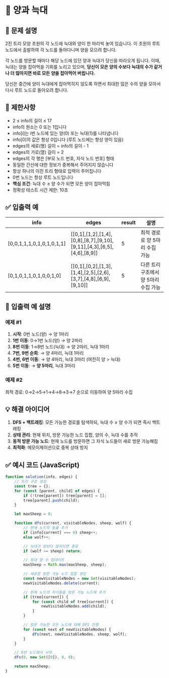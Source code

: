 # 📘 양과 늑대

## 📝 문제 설명
2진 트리 모양 초원의 각 노드에 늑대와 양이 한 마리씩 놓여 있습니다. 이 초원의 루트 노드에서 출발하여 각 노드를 돌아다니며 양을 모으려 합니다.

각 노드를 방문할 때마다 해당 노드에 있던 양과 늑대가 당신을 따라오게 됩니다. 이때, 늑대는 양을 잡아먹을 기회를 노리고 있으며, **당신이 모은 양의 수보다 늑대의 수가 같거나 더 많아지면 바로 모든 양을 잡아먹어 버립니다.**

당신은 중간에 양이 늑대에게 잡아먹히지 않도록 하면서 최대한 많은 수의 양을 모아서 다시 루트 노드로 돌아오려 합니다.

## 📌 제한사항
- 2 ≤ info의 길이 ≤ 17
- info의 원소는 0 또는 1입니다
- info[i]는 i번 노드에 있는 양(0) 또는 늑대(1)를 나타냅니다
- info[0]의 값은 항상 0입니다 (루트 노드에는 항상 양이 있음)
- edges의 세로(행) 길이 = info의 길이 - 1
- edges의 가로(열) 길이 = 2
- edges의 각 행은 [부모 노드 번호, 자식 노드 번호] 형태
- 동일한 간선에 대한 정보가 중복해서 주어지지 않습니다
- 항상 하나의 이진 트리 형태로 입력이 주어집니다
- 0번 노드는 항상 루트 노드입니다
- **핵심 조건**: 늑대 수 ≥ 양 수가 되면 모든 양이 잡아먹힘
- 정확성 테스트 시간 제한: 10초

## ✅ 입출력 예
| info | edges | result | 설명 |
|------|-------|--------|------|
| [0,0,1,1,1,0,1,0,1,0,1,1] | [[0,1],[1,2],[1,4],[0,8],[8,7],[9,10],[9,11],[4,3],[6,5],[4,6],[8,9]] | 5 | 최적 경로로 양 5마리 수집 가능 |
| [0,1,0,1,1,0,1,0,0,1,0] | [[0,1],[0,2],[1,3],[1,4],[2,5],[2,6],[3,7],[4,8],[6,9],[9,10]] | 5 | 다른 트리 구조에서 양 5마리 수집 가능 |

## 📌 입출력 예 설명
### 예제 #1
1. **시작**: 0번 노드(양) → 양 1마리
2. **1번 이동**: 0→1번 노드(양) → 양 2마리
3. **8번 이동**: 1→8번 노드(늑대) → 양 2마리, 늑대 1마리
4. **7번, 9번 순회**: → 양 4마리, 늑대 1마리
5. **4번, 6번 이동**: → 양 4마리, 늑대 3마리 (여전히 양 > 늑대)
6. **5번 이동**: → **양 5마리**, 늑대 3마리

### 예제 #2
최적 경로: 0→2→5→1→4→8→3→7 순으로 이동하여 양 5마리 수집

## 💡 해결 아이디어
1. **DFS + 백트래킹**: 모든 가능한 경로를 탐색하되, 늑대 수 ≥ 양 수가 되면 즉시 백트래킹
2. **상태 관리**: 현재 위치, 방문 가능한 노드 집합, 양의 수, 늑대 수를 추적
3. **동적 방문 가능 노드**: 현재 노드를 방문하면 그 자식 노드들이 새로 방문 가능해짐
4. **최적화**: 메모이제이션으로 중복 상태 방지

## ✅ 예시 코드 (JavaScript)
```javascript
function solution(info, edges) {
    // 트리 구조 생성
    const tree = {};
    for (const [parent, child] of edges) {
        if (!tree[parent]) tree[parent] = [];
        tree[parent].push(child);
    }

    let maxSheep = 0;

    function dfs(current, visitableNodes, sheep, wolf) {
        // 현재 노드의 동물 추가
        if (info[current] === 0) sheep++;
        else wolf++;

        // 늑대가 양보다 많아지면 종료
        if (wolf >= sheep) return;

        // 최대 양 수 업데이트
        maxSheep = Math.max(maxSheep, sheep);

        // 새로운 방문 가능 노드 집합 생성
        const newVisitableNodes = new Set(visitableNodes);
        newVisitableNodes.delete(current);

        // 현재 노드의 자식들을 방문 가능 노드에 추가
        if (tree[current]) {
            for (const child of tree[current]) {
                newVisitableNodes.add(child);
            }
        }

        // 방문 가능한 모든 노드에 대해 DFS 진행
        for (const next of newVisitableNodes) {
            dfs(next, newVisitableNodes, sheep, wolf);
        }
    }

    // 0번 노드에서 시작
    dfs(0, new Set([0]), 0, 0);

    return maxSheep;
}
```